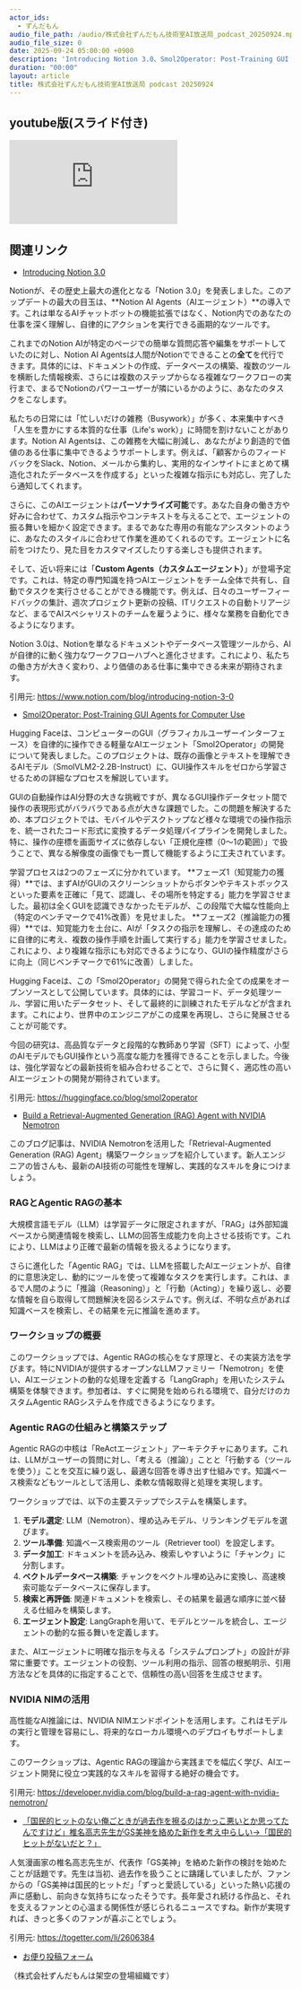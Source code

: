 ```yaml
---
actor_ids:
  - ずんだもん
audio_file_path: /audio/株式会社ずんだもん技術室AI放送局_podcast_20250924.mp3
audio_file_size: 0
date: 2025-09-24 05:00:00 +0900
description: 'Introducing Notion 3.0、Smol2Operator: Post-Training GUI Agents for Computer Use、Build a Retrieval-Augmented Generation (RAG) Agent with NVIDIA Nemotron、「国民的ヒットのない俺ごときが過去作を擦るのはかっこ悪いとか思ってたんですけど」椎名高志先生がGS美神を絡めた新作を考え中らしい→「国民的ヒットがないだと？」'
duration: "00:00"
layout: article
title: 株式会社ずんだもん技術室AI放送局 podcast 20250924
---
```


## youtube版(スライド付き)

<div class="article-video"><iframe src="https://www.youtube.com/embed/Zh9A-BgfMPQ" title="YouTube video player" frameborder="0" allow="accelerometer; autoplay; clipboard-write; encrypted-media; gyroscope; picture-in-picture; web-share" referrerpolicy="strict-origin-when-cross-origin" allowfullscreen></iframe></div>

## 関連リンク


- [Introducing Notion 3.0](https://www.notion.com/blog/introducing-notion-3-0)  


Notionが、その歴史上最大の進化となる「Notion 3.0」を発表しました。このアップデートの最大の目玉は、**Notion AI Agents（AIエージェント）**の導入です。これは単なるAIチャットボットの機能拡張ではなく、Notion内でのあなたの仕事を深く理解し、自律的にアクションを実行できる画期的なツールです。

これまでのNotion AIが特定のページでの簡単な質問応答や編集をサポートしていたのに対し、Notion AI Agentsは人間がNotionでできることの**全て**を代行できます。具体的には、ドキュメントの作成、データベースの構築、複数のツールを横断した情報検索、さらには複数のステップからなる複雑なワークフローの実行まで、まるでNotionのパワーユーザーが隣にいるかのように、あなたのタスクをこなします。

私たちの日常には「忙しいだけの雑務（Busywork）」が多く、本来集中すべき「人生を豊かにする本質的な仕事（Life's work）」に時間を割けないことがあります。Notion AI Agentsは、この雑務を大幅に削減し、あなたがより創造的で価値のある仕事に集中できるようサポートします。例えば、「顧客からのフィードバックをSlack、Notion、メールから集約し、実用的なインサイトにまとめて構造化されたデータベースを作成する」といった複雑な指示にも対応し、完了したら通知してくれます。

さらに、このAIエージェントは**パーソナライズ可能**です。あなた自身の働き方や好みに合わせて、カスタム指示やコンテキストを与えることで、エージェントの振る舞いを細かく設定できます。まるであなた専用の有能なアシスタントのように、あなたのスタイルに合わせて作業を進めてくれるのです。エージェントに名前をつけたり、見た目をカスタマイズしたりする楽しさも提供されます。

そして、近い将来には「**Custom Agents（カスタムエージェント）**」が登場予定です。これは、特定の専門知識を持つAIエージェントをチーム全体で共有し、自動でタスクを実行させることができる機能です。例えば、日々のユーザーフィードバックの集計、週次プロジェクト更新の投稿、ITリクエストの自動トリアージなど、まるでAIスペシャリストのチームを雇うように、様々な業務を自動化できるようになります。

Notion 3.0は、Notionを単なるドキュメントやデータベース管理ツールから、AIが自律的に動く強力なワークフローハブへと進化させます。これにより、私たちの働き方が大きく変わり、より価値のある仕事に集中できる未来が期待されます。

引用元: https://www.notion.com/blog/introducing-notion-3-0


- [Smol2Operator: Post-Training GUI Agents for Computer Use](https://huggingface.co/blog/smol2operator)  


Hugging Faceは、コンピューターのGUI（グラフィカルユーザーインターフェース）を自律的に操作できる軽量なAIエージェント「Smol2Operator」の開発について発表しました。このプロジェクトは、既存の画像とテキストを理解できるAIモデル（SmolVLM2-2.2B-Instruct）に、GUI操作スキルをゼロから学習させるための詳細なプロセスを解説しています。

GUIの自動操作はAI分野の大きな挑戦ですが、異なるGUI操作データセット間で操作の表現形式がバラバラである点が大きな課題でした。この問題を解決するため、本プロジェクトでは、モバイルやデスクトップなど様々な環境での操作指示を、統一されたコード形式に変換するデータ処理パイプラインを開発しました。特に、操作の座標を画面サイズに依存しない「正規化座標（0～1の範囲）」で扱うことで、異なる解像度の画像でも一貫して機能するように工夫されています。

学習プロセスは2つのフェーズに分かれています。
**フェーズ1（知覚能力の獲得）**では、まずAIがGUIのスクリーンショットからボタンやテキストボックスといった要素を正確に「見て、認識し、その場所を特定する」能力を学習させました。最初は全くGUIを認識できなかったモデルが、この段階で大幅な性能向上（特定のベンチマークで41%改善）を見せました。
**フェーズ2（推論能力の獲得）**では、知覚能力を土台に、AIが「タスクの指示を理解し、その達成のために自律的に考え、複数の操作手順を計画して実行する」能力を学習させました。これにより、より複雑な指示にも対応できるようになり、GUIの操作精度がさらに向上（同じベンチマークで61%に改善）しました。

Hugging Faceは、この「Smol2Operator」の開発で得られた全ての成果をオープンソースとして公開しています。具体的には、学習コード、データ処理ツール、学習に用いたデータセット、そして最終的に訓練されたモデルなどが含まれます。これにより、世界中のエンジニアがこの成果を再現し、さらに発展させることが可能です。

今回の研究は、高品質なデータと段階的な教師あり学習（SFT）によって、小型のAIモデルでもGUI操作という高度な能力を獲得できることを示しました。今後は、強化学習などの最新技術を組み合わせることで、さらに賢く、適応性の高いAIエージェントの開発が期待されています。

引用元: https://huggingface.co/blog/smol2operator


- [Build a Retrieval-Augmented Generation (RAG) Agent with NVIDIA Nemotron](https://developer.nvidia.com/blog/build-a-rag-agent-with-nvidia-nemotron/)  


このブログ記事は、NVIDIA Nemotronを活用した「Retrieval-Augmented Generation (RAG) Agent」構築ワークショップを紹介しています。新人エンジニアの皆さんも、最新のAI技術の可能性を理解し、実践的なスキルを身につけましょう。

### RAGとAgentic RAGの基本
大規模言語モデル（LLM）は学習データに限定されますが、「RAG」は外部知識ベースから関連情報を検索し、LLMの回答生成能力を向上させる技術です。これにより、LLMはより正確で最新の情報を扱えるようになります。

さらに進化した「Agentic RAG」では、LLMを搭載したAIエージェントが、自律的に意思決定し、動的にツールを使って複雑なタスクを実行します。これは、まるで人間のように「推論（Reasoning）」と「行動（Acting）」を繰り返し、必要な情報を自ら取得して問題解決を図るシステムです。例えば、不明な点があれば知識ベースを検索し、その結果を元に推論を進めます。

### ワークショップの概要
このワークショップでは、Agentic RAGの核心をなす原理と、その実装方法を学びます。特にNVIDIAが提供するオープンなLLMファミリー「Nemotron」を使い、AIエージェントの動的な処理を定義する「LangGraph」を用いたシステム構築を体験できます。参加者は、すぐに開発を始められる環境で、自分だけのカスタムAgentic RAGシステムを作成できるようになります。

### Agentic RAGの仕組みと構築ステップ
Agentic RAGの中核は「ReActエージェント」アーキテクチャにあります。これは、LLMがユーザーの質問に対し、「考える（推論）」ことと「行動する（ツールを使う）」ことを交互に繰り返し、最適な回答を導き出す仕組みです。知識ベース検索などもツールとして活用し、柔軟な情報取得と処理を実現します。

ワークショップでは、以下の主要ステップでシステムを構築します。
1.  **モデル選定**: LLM（Nemotron）、埋め込みモデル、リランキングモデルを選びます。
2.  **ツール準備**: 知識ベース検索用のツール（Retriever tool）を設定します。
3.  **データ加工**: ドキュメントを読み込み、検索しやすいように「チャンク」に分割します。
4.  **ベクトルデータベース構築**: チャンクをベクトル埋め込みに変換し、高速検索可能なデータベースに保存します。
5.  **検索と再評価**: 関連ドキュメントを検索し、その結果を最適な順序に並べ替える仕組みを構築します。
6.  **エージェント設定**: LangGraphを用いて、モデルとツールを統合し、エージェントの動的な振る舞いを定義します。

また、AIエージェントに明確な指示を与える「システムプロンプト」の設計が非常に重要です。エージェントの役割、ツール利用の指示、回答の根拠明示、引用方法などを具体的に指定することで、信頼性の高い回答を生成させます。

### NVIDIA NIMの活用
高性能なAI推論には、NVIDIA NIMエンドポイントを活用します。これはモデルの実行と管理を容易にし、将来的なローカル環境へのデプロイもサポートします。

このワークショップは、Agentic RAGの理論から実践までを幅広く学び、AIエージェント開発に役立つ実践的なスキルを習得する絶好の機会です。

引用元: https://developer.nvidia.com/blog/build-a-rag-agent-with-nvidia-nemotron/


- [「国民的ヒットのない俺ごときが過去作を擦るのはかっこ悪いとか思ってたんですけど」椎名高志先生がGS美神を絡めた新作を考え中らしい→「国民的ヒットがないだと？」](https://togetter.com/li/2606384)  


人気漫画家の椎名高志先生が、代表作「GS美神」を絡めた新作の検討を始めたことが話題です。先生は当初、過去作を扱うことに躊躇していましたが、ファンからの「GS美神は国民的ヒットだ」「ずっと愛読している」といった熱い応援の声に感動し、前向きな気持ちになったそうです。長年愛され続ける作品と、それを支えるファンとの心温まる関係性が感じられるニュースですね。新作が実現すれば、きっと多くのファンが喜ぶことでしょう。

引用元: https://togetter.com/li/2606384



- [お便り投稿フォーム](https://forms.gle/ffg4JTfqdiqK62qf9)

（株式会社ずんだもんは架空の登場組織です）

